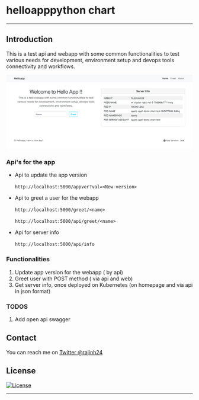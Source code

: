 # helloapppython chart

<hr>

## Introduction

This is a test api and webapp with some common functionalities to test various needs for development, environment setup and devops tools connectivity and workflows.

![App snapshot](extras/image.png)


### Api's for the app

- Api to update the app version

  `http://localhost:5000/appver?val=<New-version>`

- Api to greet a user for the webapp

  `http://localhost:5000/greet/<name>`

  `http://localhost:5000/api/greet/<name>`

- Api for server info

  `http://localhost:5000/api/info`

### Functionalities

1. Update app version for the webapp ( by api)
2. Greet user with POST method ( via api and web)
3. Get server info, once deployed on Kubernetes (on homepage and via api in json format)

### TODOS

1. Add open api swagger

## Contact

You can reach me on [Twitter @rajinh24](https://twitter.com/rajinh24)

## License

[![License](https://img.shields.io/github/license/rajks24/markdown-badges?style=flat-square&logo=github)](./LICENSE)

<hr>
